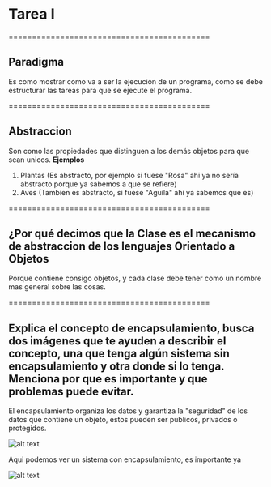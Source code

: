 # Tarea I

===========================================

## Paradigma

Es como mostrar como va a ser la ejecución de un programa, como se debe estructurar las tareas para que se ejecute el programa.

===========================================

## Abstraccion

Son como las propiedades que distinguen a los demás objetos para que sean unicos.
**Ejemplos**

1. Plantas (Es abstracto, por ejemplo si fuese "Rosa" ahi ya no sería abstracto porque ya sabemos a que se refiere)
2. Aves (Tambien es abstracto, si fuese "Aguila" ahi ya sabemos que es)

===========================================

## ¿Por qué decimos que la Clase es el mecanismo de abstraccion de los lenguajes Orientado a Objetos

Porque contiene consigo objetos, y cada clase debe tener como un nombre mas general sobre las cosas.

===========================================

## Explica el concepto de encapsulamiento, busca dos imágenes que te ayuden a describir el concepto, una que tenga algún sistema sin encapsulamiento y otra donde si lo tenga. Menciona por que es importante y que problemas puede evitar.

El encapsulamiento organiza los datos y garantiza la "seguridad" de los datos que contiene un objeto, estos pueden ser publicos, privados o protegidos.

![alt text](POO/Tarea1/conn.PNG)

Aqui podemos ver un sistema con encapsulamiento, es importante ya  

![alt text](sin.jpg)